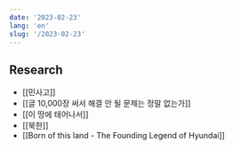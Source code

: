 ```yaml
---
date: '2023-02-23'
lang: 'en'
slug: '/2023-02-23'
---
```


## Research

- [[민사고]]
- [[글 10,000장 써서 해결 안 될 문제는 정말 없는가]]
- [[이 땅에 태어나서]]
- [[북한]]
- [[Born of this land - The Founding Legend of Hyundai]]
